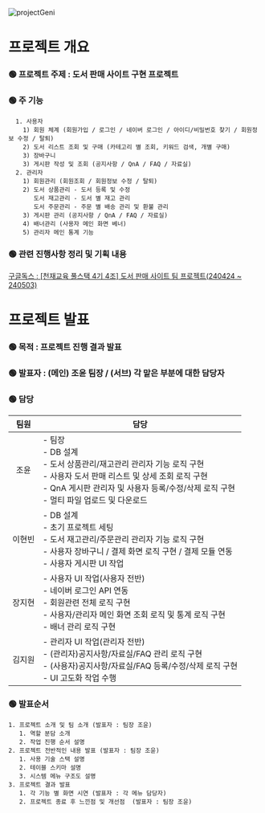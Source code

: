 ![projectGeni](https://github.com/joyun17/genius/assets/141742542/1bbf7b6c-1803-4d11-9a7a-e9d191a29cd7)
# 프로젝트 개요
### 🟢 프로젝트 주제 : 도서 판매 사이트 구현 프로젝트 
### 🟢 주 기능 
```
  1. 사용자
    1) 회원 체계 (회원가입 / 로그인 / 네이버 로그인 / 아이디/비밀번호 찾기 / 회원정보 수정 / 탈퇴)
    2) 도서 리스트 조회 및 구매 (카테고리 별 조회, 키워드 검색, 개별 구매)
    3) 장바구니
    3) 게시판 작성 및 조회 (공지사항 / QnA / FAQ / 자료실)
  2. 관리자
    1) 회원관리 (회원조회 / 회원정보 수정 / 탈퇴)
    2) 도서 상품관리 - 도서 등록 및 수정
       도서 재고관리 - 도서 별 재고 관리
       도서 주문관리 - 주문 별 배송 관리 및 환불 관리
    3) 게시판 관리 (공지사항 / QnA / FAQ / 자료실)
    4) 배너관리 (사용자 메인 화면 베너)
    5) 관리자 메인 통계 기능 
```
### 🟢 관련 진행사항 정리 및 기획 내용
[구글독스 : [천재교육 풀스택 4기 4조] 도서 판매 사이트 팀 프로젝트(240424 ~ 240503)](https://docs.google.com/spreadsheets/d/15AMErCzLy9LMqeVr4Fmw4db1JnPgCvq_HYr0FHQ5vOg/edit#gid=0)

# 프로젝트 발표 
### 🟢 목적 : 프로젝트 진행 결과 발표
### 🟢 발표자 : (메인) 조윤 팀장 / (서브) 각 맡은 부분에 대한 담당자
### 🟢 담당
|팀원|담당|
|:----:|----|
|조윤|- 팀장 <br>- DB 설계<br>- 도서 상품관리/재고관리 관리자 기능 로직 구현<br>- 사용자 도서 판매 리스트 및 상세 조회 로직 구현<br>- QnA 게시판 관리자 및 사용자 등록/수정/삭제 로직 구현<br>- 멀티 파일 업로드 및 다운로드|
|이현빈|- DB 설계<br>- 초기 프로젝트 세팅<br>- 도서 재고관리/주문관리 관리자 기능 로직 구현<br>- 사용자 장바구니 / 결제 화면 로직 구현 / 결제 모듈 연동 <br>- 사용자 게시판 UI 작업|
|장지현|- 사용자 UI 작업(사용자 전반)<br>- 네이버 로그인 API 연동<br>- 회원관련 전체 로직 구현<br>- 사용자/관리자 메인 화면 조회 로직 및 통계 로직 구현<br>- 배너 관리 로직 구현|
|김지원|- 관리자 UI 작업(관리자 전반)<br>- (관리자)공지사항/자료실/FAQ 관리 로직 구현<br>- (사용자)공지사항/자료실/FAQ 등록/수정/삭제 로직 구현<br>- UI 고도화 작업 수행|
### 🟢 발표순서
```
1. 프로젝트 소개 및 팀 소개 (발표자 : 팀장 조윤)
   1. 역할 분담 소개
   2. 작업 진행 순서 설명
2. 프로젝트 전반적인 내용 발표 (발표자 : 팀장 조윤)
   1. 사용 기술 스택 설명
   2. 테이블 스키마 설명
   3. 시스템 메뉴 구조도 설명
3. 프로젝트 결과 발표
   1. 각 기능 별 화면 시연 (발표자 : 각 메뉴 담당자)
   2. 프로젝트 종료 후 느낀점 및 개선점  (발표자 : 팀장 조윤)
```
